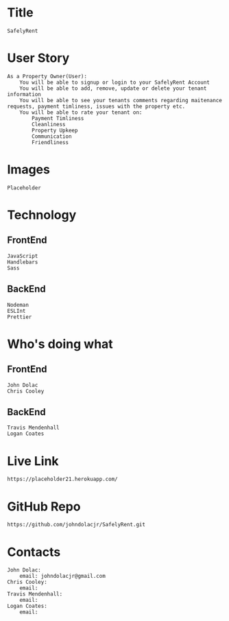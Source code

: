 # Title 
    SafelyRent

# User Story 
    As a Property Owner(User):  
        You will be able to signup or login to your SafelyRent Account 
        You will be able to add, remove, update or delete your tenant information
        You will be able to see your tenants comments regarding maitenance requests, payment timliness, issues with the property etc. 
        You will be able to rate your tenant on: 
            Payment Timliness				
            Cleanliness
            Property Upkeep
            Communication
            Friendliness

# Images
    Placeholder

# Technology 
   ## FrontEnd
    JavaScript
    Handlebars
    Sass
   ## BackEnd
    Nodeman
    ESLInt
    Prettier

# Who's doing what 
   ## FrontEnd
    John Dolac
    Chris Cooley
    
   ## BackEnd
    Travis Mendenhall
    Logan Coates
   
# Live Link
    https://placeholder21.herokuapp.com/ 

# GitHub Repo
    https://github.com/johndolacjr/SafelyRent.git 
   
# Contacts
    John Dolac: 
        email: johndolacjr@gmail.com
    Chris Cooley: 
        email: 
    Travis Mendenhall: 
        email: 
    Logan Coates: 
        email: 
